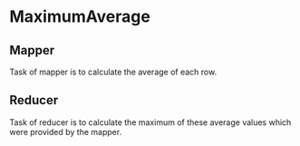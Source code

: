 # MaximumAverage

## Mapper
Task of mapper is to calculate the average of each row.

## Reducer 
Task of reducer is to calculate the maximum of these average values which were provided by the mapper.
